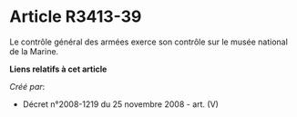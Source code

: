# Article R3413-39

Le contrôle général des armées exerce son contrôle sur le musée national de la Marine.

**Liens relatifs à cet article**

_Créé par_:

  - Décret n°2008-1219 du 25 novembre 2008 - art. (V)

